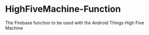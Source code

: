 # HighFiveMachine-Function
The Firebase function to be used with the Android Things High Five Machine
